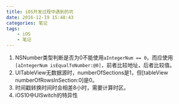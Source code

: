 ```yaml
---
title: iOS开发过程中遇到的坑
date: 2016-12-19 15:48:43
categories: 笔记
tags: 
    - iOS
    - 笔记
---
```


1. NSNumber类型判断是否为0不能使用`aIntegerNum == 0`，而应使用`[aIntegerNum isEqualToNumber:@0]`，前者比较地址，后者比较值。
2. UITableView无数据源时，numberOfSections是1，但[tableView numberOfRowsInSection:0]是0。
3. 时间戳转换时间时会相差8小时，需要计算时区。
4. iOS10中UISwitch的特异性